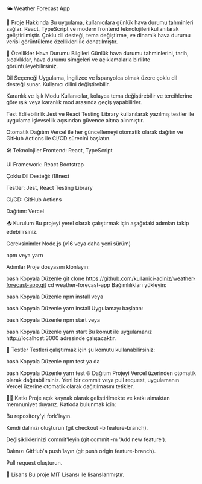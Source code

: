 🌤️ Weather Forecast App

📌 Proje Hakkında
Bu uygulama, kullanıcılara günlük hava durumu tahminleri sağlar. React, TypeScript ve modern frontend teknolojileri kullanılarak geliştirilmiştir. Çoklu dil desteği, tema değiştirme, ve dinamik hava durumu verisi görüntüleme özellikleri ile donatılmıştır.

🚀 Özellikler
Hava Durumu Bilgileri
Günlük hava durumu tahminlerini, tarih, sıcaklıklar, hava durumu simgeleri ve açıklamalarla birlikte görüntüleyebilirsiniz.

Dil Seçeneği
Uygulama, İngilizce ve İspanyolca olmak üzere çoklu dil desteği sunar. Kullanıcı dilini değiştirebilir.

Karanlık ve Işık Modu
Kullanıcılar, kolayca tema değiştirebilir ve tercihlerine göre ışık veya karanlık mod arasında geçiş yapabilirler.

Test Edilebilirlik
Jest ve React Testing Library kullanılarak yazılmış testler ile uygulama işlevsellik açısından güvence altına alınmıştır.

Otomatik Dağıtım
Vercel ile her güncellemeyi otomatik olarak dağıtın ve GitHub Actions ile CI/CD sürecini başlatın.

🛠️ Teknolojiler
Frontend: React, TypeScript

UI Framework: React Bootstrap

Çoklu Dil Desteği: i18next

Testler: Jest, React Testing Library

CI/CD: GitHub Actions

Dağıtım: Vercel

📥 Kurulum
Bu projeyi yerel olarak çalıştırmak için aşağıdaki adımları takip edebilirsiniz.

Gereksinimler
Node.js (v16 veya daha yeni sürüm)

npm veya yarn

Adımlar
Proje dosyasını klonlayın:

bash
Kopyala
Düzenle
git clone https://github.com/kullanici-adiniz/weather-forecast-app.git
cd weather-forecast-app
Bağımlılıkları yükleyin:

bash
Kopyala
Düzenle
npm install
veya

bash
Kopyala
Düzenle
yarn install
Uygulamayı başlatın:

bash
Kopyala
Düzenle
npm start
veya

bash
Kopyala
Düzenle
yarn start
Bu komut ile uygulamanız http://localhost:3000 adresinde çalışacaktır.

🧪 Testler
Testleri çalıştırmak için şu komutu kullanabilirsiniz:

bash
Kopyala
Düzenle
npm test
ya da

bash
Kopyala
Düzenle
yarn test
🌐 Dağıtım
Projeyi Vercel üzerinden otomatik olarak dağıtabilirsiniz. Yeni bir commit veya pull request, uygulamanın Vercel üzerine otomatik olarak dağıtılmasını tetikler.

🧑‍💻 Katkı
Proje açık kaynak olarak geliştirilmekte ve katkı almaktan memnuniyet duyarız. Katkıda bulunmak için:

Bu repository'yi fork'layın.

Kendi dalınızı oluşturun (git checkout -b feature-branch).

Değişikliklerinizi commit'leyin (git commit -m 'Add new feature').

Dalınızı GitHub'a push'layın (git push origin feature-branch).

Pull request oluşturun.

📄 Lisans
Bu proje MIT Lisansı ile lisanslanmıştır.
